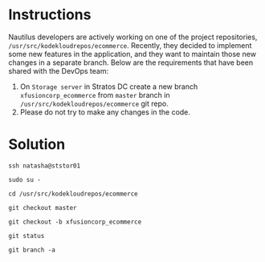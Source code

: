 # Instructions

Nautilus developers are actively working on one of the project repositories, `/usr/src/kodekloudrepos/ecommerce`. Recently, they decided to implement some new features in the application, and they want to maintain those new changes in a separate branch. Below are the requirements that have been shared with the DevOps team:

1. On `Storage server` in Stratos DC create a new branch `xfusioncorp_ecommerce` from `master` branch in `/usr/src/kodekloudrepos/ecommerce` git repo. 
2. Please do not try to make any changes in the code.

# Solution

`ssh natasha@ststor01`

`sudo su -`

`cd /usr/src/kodekloudrepos/ecommerce`

`git checkout master`

`git checkout -b xfusioncorp_ecommerce`

`git status`

`git branch -a`
